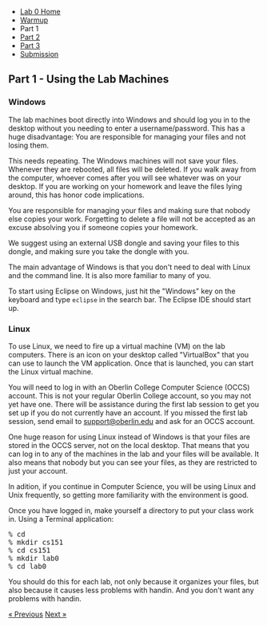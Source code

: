 * [Lab 0 Home](index.html)
* [Warmup](warmup.html)
* Part 1
* [Part 2](part2.html)
* [Part 3](part3.html)
* [Submission](submission.html)


## Part 1 - Using the Lab Machines

### Windows

The lab machines boot directly into Windows and should log you in to the desktop without you needing to enter a username/password.  This has a huge disadvantage: You are responsible for managing your files and not losing them.

This needs repeating.  The Windows machines will not save your files.  Whenever they are rebooted, all files will be deleted.  If you walk away from the computer, whoever comes after you will see whatever was on your desktop.  If you are working on your homework and leave the files lying around, this has honor code implications.

You are responsible for managing your files and making sure that nobody else copies your work.  Forgetting to delete a file will not be accepted as an excuse absolving you if someone copies your homework.

We suggest using an external USB dongle and saving your files to this dongle, and making sure you take the dongle with you.

The main advantage of Windows is that you don't need to deal with Linux and the command line.  It is also more familiar to many of you.

To start using Eclipse on Windows, just hit the "Windows" key on the keyboard and type ``eclipse`` in the search bar.  The Eclipse IDE should start up.

### Linux

To use Linux, we need to fire up a virtual machine (VM) on the lab computers.  There is an icon on your desktop called "VirtualBox" that you can use to launch the VM application.  Once that is launched, you can start the Linux virtual machine.

You will need to log in with an Oberlin College Computer Science (OCCS) account.  This is not your regular Oberlin College account, so you may not yet have one.  There will be assistance during the first lab session to get you set up if you do not currently have an account.  If you missed the first lab session, send email to support@oberlin.edu and ask for an OCCS account.

One huge reason for using Linux instead of Windows is that your files are stored in the OCCS server, not on the local desktop.  That means that you can log in to any of the machines in the lab and your files will be available.  It also means that nobody but you can see your files, as they are restricted to just your account.

In adition, if you continue in Computer Science, you will be using Linux and Unix frequently, so getting more familiarity with the environment is good.

<p>
    Once you have logged in, make yourself a directory to put your class work in.
    Using a Terminal application:
</p>
<pre class="boxed">
% <span class="typed">cd</span>
% <span class="typed">mkdir cs151</span>
% <span class="typed">cd cs151</span>
% <span class="typed">mkdir lab0</span>
% <span class="typed">cd lab0</span>
</pre>
<p>
    You should do this for each lab, not only because it organizes your files,
    but also because it causes less problems with handin. And you don't want any
    problems with handin.
</p>

[&laquo; Previous](warmup.html)   [Next &raquo;](part2.html)